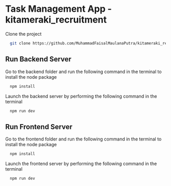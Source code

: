 
# Task Management App - kitameraki_recruitment

Clone the project

```bash
  git clone https://github.com/MuhammadFaisalMaulanaPutra/kitameraki_recruitment_faisalmaulana.git
```

## Run Backend Server

Go to the backend folder and run the following command in the terminal to install the node package

```bash
  npm install
```

Launch the backend server by performing the following command in the terminal

```bash
  npm run dev
```

## Run Frontend Server

Go to the frontend folder and run the following command in the terminal to install the node package

```bash
  npm install
```

Launch the frontend server by performing the following command in the terminal

```bash
  npm run dev
```

 
